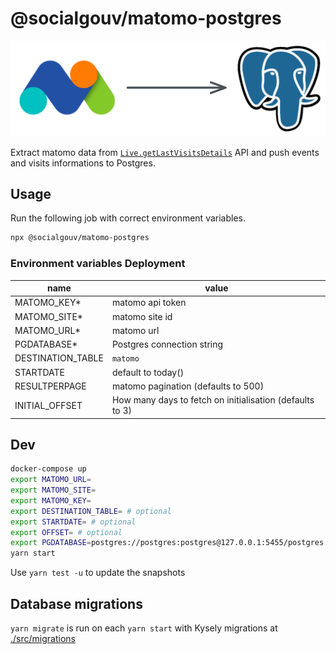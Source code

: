 # @socialgouv/matomo-postgres

![header](./header.png)

Extract matomo data from [`Live.getLastVisitsDetails`](https://developer.matomo.org/api-reference/reporting-api) API and push events and visits informations to Postgres.

## Usage

Run the following job with correct environment variables.

```sh
npx @socialgouv/matomo-postgres
```

### Environment variables Deployment

| name              | value                                                    |
| ----------------- | -------------------------------------------------------- |
| MATOMO_KEY\*      | matomo api token                                         |
| MATOMO_SITE\*     | matomo site id                                           |
| MATOMO_URL\*      | matomo url                                               |
| PGDATABASE\*      | Postgres connection string                               |
| DESTINATION_TABLE | `matomo`                                                 |
| STARTDATE         | default to today()                                       |
| RESULTPERPAGE     | matomo pagination (defaults to 500)                      |
| INITIAL_OFFSET    | How many days to fetch on initialisation (defaults to 3) |

## Dev

```sh
docker-compose up
export MATOMO_URL=
export MATOMO_SITE=
export MATOMO_KEY=
export DESTINATION_TABLE= # optional
export STARTDATE= # optional
export OFFSET= # optional
export PGDATABASE=postgres://postgres:postgres@127.0.0.1:5455/postgres
yarn start
```

Use `yarn test -u` to update the snapshots

## Database migrations

`yarn migrate` is run on each `yarn start` with Kysely migrations at [./src/migrations](./src/migrations/)
